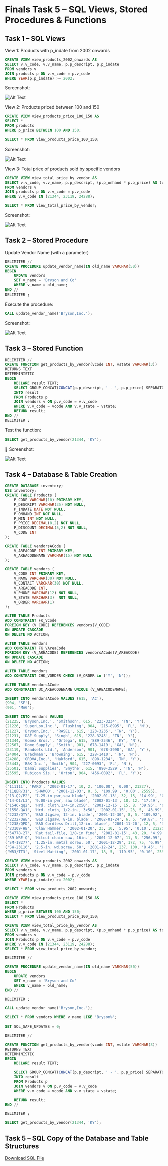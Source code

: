 # Finals Task 5 – SQL Views, Stored Procedures & Functions

## Task 1 – SQL Views

View 1: Products with p_indate from 2002 onwards
```sql
CREATE VIEW view_products_2002_onwards AS
SELECT v.v_code, v.v_name, p.p_descript, p.p_indate
FROM vendors v
JOIN products p ON v.v_code = p.v_code
WHERE YEAR(p.p_indate) >= 2002;
```
Screenshot:

![Alt Text](https://github.com/MassStarvation01/Anaya_Portfolio/blob/main/Finals_Task-5/Images/no1.png)

View 2: Products priced between 100 and 150
```sql
CREATE VIEW view_products_price_100_150 AS
SELECT *
FROM products
WHERE p_price BETWEEN 100 AND 150;

SELECT * FROM view_products_price_100_150;
```
Screenshot:

![Alt Text](https://github.com/MassStarvation01/Anaya_Portfolio/blob/main/Finals_Task-5/Images/no2.png)

View 3: Total price of products sold by specific vendors
```sql
CREATE VIEW view_total_price_by_vendor AS
SELECT v.v_code, v.v_name, p.p_descript, (p.p_onhand * p.p_price) AS total_price
FROM vendors v
JOIN products p ON v.v_code = p.v_code
WHERE v.v_code IN (21344, 23119, 24288);

SELECT * FROM view_total_price_by_vendor;
```
Screenshot:

![Alt Text](https://github.com/MassStarvation01/Anaya_Portfolio/blob/main/Finals_Task-5/Images/no3.png)

## Task 2 – Stored Procedure
Update Vendor Name (with a parameter)
```sql
DELIMITER //
CREATE PROCEDURE update_vendor_name(IN old_name VARCHAR(50))
BEGIN
    UPDATE vendors
    SET v_name = 'Bryson and Co'
    WHERE v_name = old_name;
END //
DELIMITER ;
```
Execute the procedure:
```sql
CALL update_vendor_name('Bryson,Inc.');
```
Screenshot:

![Alt Text](https://github.com/MassStarvation01/Anaya_Portfolio/blob/main/Finals_Task-5/Images/no4.png)

## Task 3 – Stored Function
```sql
DELIMITER //
CREATE FUNCTION get_products_by_vendor(vcode INT, vstate VARCHAR(3))
RETURNS TEXT
DETERMINISTIC
BEGIN
    DECLARE result TEXT;
    SELECT GROUP_CONCAT(CONCAT(p.p_descript, ' - ', p.p_price) SEPARATOR '; ')
    INTO result
    FROM Products p
    JOIN vendors v ON p.v_code = v.v_code
    WHERE v.v_code = vcode AND v.v_state = vstate;
    RETURN result;
END //
DELIMITER ;
```
Test the function:
```sql
SELECT get_products_by_vendor(21344, 'KY');
```
📸 Screenshot:

![Alt Text](https://github.com/MassStarvation01/Anaya_Portfolio/blob/main/Finals_Task-5/Images/no5.png)

## Task 4 – Database & Table Creation
```sql
CREATE DATABASE inventory;
USE inventory;
CREATE TABLE Products (
    P_CODE VARCHAR(10) PRIMARY KEY,
    P_DESCRIPT VARCHAR(35) NOT NULL,
    P_INDATE DATE NOT NULL,
    P_ONHAND INT NOT NULL,
    P_MIN INT NOT NULL,
    P_PRICE DECIMAL(8,2) NOT NULL,
    P_DISCOUNT DECIMAL(5,2) NOT NULL,
    V_CODE INT
);

CREATE TABLE vendorsACode (
    V_AREACODE INT PRIMARY KEY,
    V_AREACODENAME VARCHAR(15) NOT NULL
);

CREATE TABLE vendors (
    V_CODE INT PRIMARY KEY,
    V_NAME VARCHAR(30) NOT NULL,
    V_CONTACT VARCHAR(30) NOT NULL,
    V_AREACODE INT, 
    V_PHONE VARCHAR(12) NOT NULL,
    V_STATE VARCHAR(3)  NOT NULL,
    V_ORDER VARCHAR(1)
);

ALTER TABLE Products
ADD CONSTRAINT FK_VCode
FOREIGN KEY (V_CODE) REFERENCES vendors(V_CODE)
ON UPDATE CASCADE
ON DELETE NO ACTION;

ALTER TABLE vendors
ADD CONSTRAINT FK_VAreaCode
FOREIGN KEY (V_AREACODE) REFERENCES vendorsACode(V_AREACODE)
ON UPDATE CASCADE
ON DELETE NO ACTION;

ALTER TABLE vendors
ADD CONSTRAINT CHK_VORDER CHECK (V_ORDER in ('Y', 'N'));

ALTER TABLE vendorsACode
ADD CONSTRAINT UC_AREACODENAME UNIQUE (V_AREACODENAME);

INSERT INTO vendorsACode VALUES (615, 'AC'), 
(904, 'SF'), 
(901, 'MAG');

INSERT INTO vendors VALUES
(21225, 'Bryson,Inc.', 'Smithson', 615, '223-3234', 'TN', 'Y'),
(21226, 'SuperLoo,Inc.', 'Flushing', 904, '215-8995', 'FL', 'N'),
(21227, 'Bryson,Inc.', 'RASEL', 615, '223-3235', 'TN', 'Y'),
(21231, 'D&E Supply', 'Singh', 615, '228-3245', 'TN', 'Y'),
(21344, 'Gomez Bros.', 'Ortega', 615, '889-2546', 'KY', 'N'),
(22567, 'Dome Supply', 'Smith', 901, '678-1419', 'GA', 'N'),
(23119, 'Randsets Ltd.', 'Anderson', 901, '678-3998', 'GA', 'Y'),
(24004, 'Brackman', 'Browning', 615, '228-1410', 'TN', 'N'),
(24288, 'ORDVA,Inc.', 'Hakford', 615, '898-1234', 'TN', 'Y'),
(25443, 'B&K Inc.', 'Smith', 904, '227-0093', 'FL', 'N'),
(25501, 'Damal Supplies', 'Smythe', 615, '890-3529', 'TN', 'N'),
(25595, 'Rubicon Sis.', 'Orton', 904, '456-0092', 'FL', 'Y');

INSERT INTO Products VALUES
('111111', 'PAKO', '2002-01-17', 10, 2, '100.00', '0.00', 21227),
('11QER/31', 'SHAMOO', '2001-12-03', 8, 5, '109.99', '0.00', 25595),
('13-Q2/P2', '7.25-in pwr,saw blade', '2002-01-13', 32, 15, '14.99', '0.05', 21344),
('14-Q1/L3', '9.00-in pwr, saw blade', '2002-01-13', 18, 12, '17.49', '0.00', 21344),
('1546-qq2', 'Hrd. cloth,1/4-in.2x50', '2001-12-15', 15, 8, '39.95', '0.00', 23119),
('1558-QW1', 'Hrd. cloth, 1/2-in., 3x50', '2002-01-15', 23, 5, '43.99', '0.00', 23119),
('2232/QTY', 'B&D Jigsaw, 12-in. blade', '2001-12-30', 8, 5, '109.92', '0.05', 24288),
('2232/QWE', 'B&D Jigsaw, 8-in. blade', '2002-01-24', 6, 5, '99.87', '0.05', 24288),
('2238/QPD', 'B&D Cordless Drill,12-in. blade', '2001-11-20', 12, 5, '38.95', '0.05', 25595),
('23109-HB', 'Claw Hammer', '2002-01-20', 23, 10, '5.95', '0.10', 21225),
('54778-2T', 'Rat tail-file, 1/8-in fine', '2002-01-15', 43, 20, '4.99', '0.00', 21344),
('89-WRE-Q', 'Hitcut chain saw, 16in.', '2001-12-07', 11, 5, '256.99', '0.05', 24288),
('SM-18277', '1.25-in. metal screw, 50', '2001-12-29', 172, 75, '6.99', '0.00', 21225),
('SW-23116', '2.5-in. wd.screw, 50', '2001-12-24', 237, 100, '8.45', '0.00', 21231),
('WR3/TT3', 'Steel Matting', '2001-01-17', 18, 5, '119.95', '0.10', 25595);

CREATE VIEW view_products_2002_onwards AS
SELECT v.v_code, v.v_name, p.p_descript, p.p_indate
FROM vendors v
JOIN products p ON v.v_code = p.v_code
WHERE YEAR(p.p_indate) >= 2002;

SELECT * FROM view_products_2002_onwards;

CREATE VIEW view_products_price_100_150 AS
SELECT *
FROM Products
WHERE p_price BETWEEN 100 AND 150;
SELECT * FROM view_products_price_100_150;

CREATE VIEW view_total_price_by_vendor AS
SELECT v.v_code, v.v_name, p.p_descript, (p.p_onhand * p.p_price) AS total_price
FROM vendors v
JOIN Products p ON v.v_code = p.v_code
WHERE v.v_code IN (21344, 23119, 24288);
SELECT * FROM view_total_price_by_vendor;

DELIMITER //

CREATE PROCEDURE update_vendor_name(IN old_name VARCHAR(50))
BEGIN
    UPDATE vendors
    SET v_name = 'Bryson and Co'
    WHERE v_name = old_name;
END //

DELIMITER ;

CALL update_vendor_name('Bryson,Inc.');

SELECT * FROM vendors WHERE v_name LIKE 'Bryson%';

SET SQL_SAFE_UPDATES = 0;

DELIMITER //

CREATE FUNCTION get_products_by_vendor(vcode INT, vstate VARCHAR(3))
RETURNS TEXT
DETERMINISTIC
BEGIN
    DECLARE result TEXT;

    SELECT GROUP_CONCAT(CONCAT(p.p_descript, ' - ', p.p_price) SEPARATOR '; ')
    INTO result
    FROM Products p
    JOIN vendors v ON p.v_code = v.v_code
    WHERE v.v_code = vcode AND v.v_state = vstate;

    RETURN result;
END //

DELIMITER ;

SELECT get_products_by_vendor(21344, 'KY');
```
## Task 5 – SQL Copy of the Database and Table Structures

[Download SQL File](https://github.com/MassStarvation01/Anaya_Portfolio/blob/main/Finals_Task-5/Files/ft5.sql)

